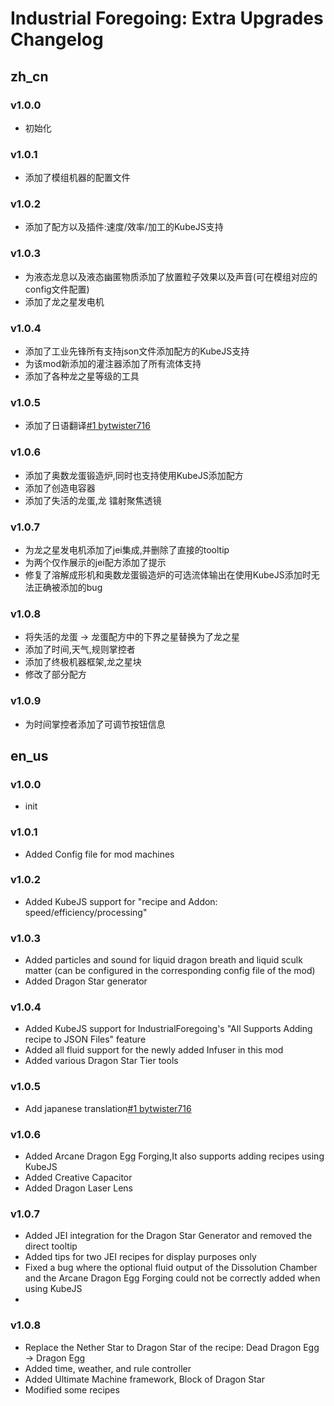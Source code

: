 # Industrial Foregoing: Extra Upgrades Changelog

## zh_cn
### v1.0.0
- 初始化

### v1.0.1
- 添加了模组机器的配置文件

### v1.0.2
- 添加了配方以及插件:速度/效率/加工的KubeJS支持

### v1.0.3
- 为液态龙息以及液态幽匿物质添加了放置粒子效果以及声音(可在模组对应的config文件配置)
- 添加了龙之星发电机

### v1.0.4
- 添加了工业先锋所有支持json文件添加配方的KubeJS支持
- 为该mod新添加的灌注器添加了所有流体支持
- 添加了各种龙之星等级的工具

### v1.0.5
- 添加了日语翻译[\#1 bytwister716](https://github.com/Y-Xiao233/IndustrialForegoingExtraUpgrades/pull/1)

### v1.0.6
- 添加了奥数龙蛋锻造炉,同时也支持使用KubeJS添加配方
- 添加了创造电容器
- 添加了失活的龙蛋,龙 镭射聚焦透镜

### v1.0.7
- 为龙之星发电机添加了jei集成,并删除了直接的tooltip
- 为两个仅作展示的jei配方添加了提示
- 修复了溶解成形机和奥数龙蛋锻造炉的可选流体输出在使用KubeJS添加时无法正确被添加的bug

### v1.0.8
- 将失活的龙蛋 -> 龙蛋配方中的下界之星替换为了龙之星
- 添加了时间,天气,规则掌控者
- 添加了终极机器框架,龙之星块
- 修改了部分配方

### v1.0.9
- 为时间掌控者添加了可调节按钮信息

## en_us
### v1.0.0
- init

### v1.0.1
- Added Config file for mod machines

### v1.0.2
- Added KubeJS support for "recipe and Addon: speed/efficiency/processing"

### v1.0.3
- Added particles and sound for liquid dragon breath and liquid sculk matter (can be configured in the corresponding config file of the mod)
- Added Dragon Star generator

### v1.0.4
- Added KubeJS support for IndustrialForegoing's "All Supports Adding recipe to JSON Files" feature
- Added all fluid support for the newly added Infuser in this mod
- Added various Dragon Star Tier tools

### v1.0.5
- Add japanese translation[\#1 bytwister716](https://github.com/Y-Xiao233/IndustrialForegoingExtraUpgrades/pull/1)

### v1.0.6
- Added Arcane Dragon Egg Forging,It also supports adding recipes using KubeJS
- Added Creative Capacitor
- Added Dragon Laser Lens

### v1.0.7
- Added JEI integration for the Dragon Star Generator and removed the direct tooltip
- Added tips for two JEI recipes for display purposes only
- Fixed a bug where the optional fluid output of the Dissolution Chamber and the Arcane Dragon Egg Forging could not be correctly added when using KubeJS
- 
### v1.0.8
- Replace the Nether Star to Dragon Star of the recipe: Dead Dragon Egg -> Dragon Egg
- Added time, weather, and rule controller
- Added Ultimate Machine framework, Block of Dragon Star
- Modified some recipes